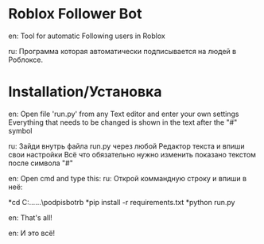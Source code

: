 # Roblox Follower Bot

en: Tool for automatic Following users in Roblox

ru: Программа которая автоматически подписывается на людей в Роблоксе.

# Installation/Установка

en: Open file 'run.py' from any Text editor and enter your own settings
Everything that needs to be changed is shown in the text after the "#" symbol

ru: Зайди внутрь файла run.py через любой Редактор текста и впиши свои настройки
Всё что обязательно нужно изменить показано текстом после символа "#"


en: Open cmd and type this:
ru: Открой коммандную строку и впиши в неё:


*cd C:\...\...\podpisbotrb
*pip install -r requirements.txt
*python run.py


en: That's all!

en: И это всё!

